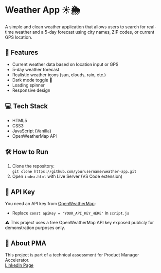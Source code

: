 # Weather App ☀️🌦️

A simple and clean weather application that allows users to search for real-time weather and a 5-day forecast using city names, ZIP codes, or current GPS location.

## 🚀 Features
- Current weather data based on location input or GPS
- 5-day weather forecast
- Realistic weather icons (sun, clouds, rain, etc.)
- Dark mode toggle 🌙
- Loading spinner
- Responsive design

## 💻 Tech Stack
- HTML5
- CSS3
- JavaScript (Vanilla)
- OpenWeatherMap API

## 🛠️ How to Run
1. Clone the repository:  
   `git clone https://github.com/yourusername/weather-app.git`
2. Open `index.html` with Live Server (VS Code extension)

## 🔑 API Key
You need an API key from [OpenWeatherMap](https://openweathermap.org/api):  
- Replace `const apiKey = 'YOUR_API_KEY_HERE'` in `script.js`

⚠️ This project uses a free OpenWeatherMap API key exposed publicly for demonstration purposes only.  

## 🙌 About PMA
This project is part of a technical assessment for Product Manager Accelerator.  
[LinkedIn Page](https://www.linkedin.com/company/product-manager-accelerator/)

